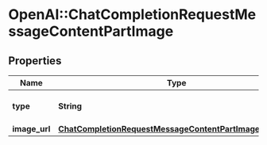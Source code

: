 # OpenAI::ChatCompletionRequestMessageContentPartImage

## Properties
Name | Type | Description | Notes
------------ | ------------- | ------------- | -------------
**type** | **String** | The type of the content part. | 
**image_url** | [**ChatCompletionRequestMessageContentPartImageImageUrl**](ChatCompletionRequestMessageContentPartImageImageUrl.md) |  | 

